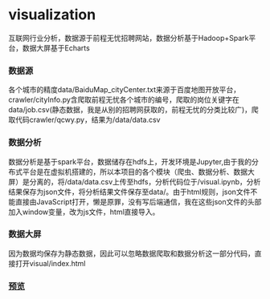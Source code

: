 # visualization
互联网行业分析，数据源于前程无忧招聘网站，数据分析基于Hadoop+Spark平台，数据大屏基于Echarts

### 数据源
各个城市的精度data/BaiduMap_cityCenter.txt来源于百度地图开放平台，crawler/cityInfo.py含爬取前程无忧各个城市的编号，爬取的岗位关键字在data/job.csv(静态数据，我是从别的招聘网获取的，前程无忧的分类比较广)，爬取代码crawler/qcwy.py，结果为/data/data.csv

### 数据分析
数据分析是基于spark平台，数据储存在hdfs上，开发环境是Jupyter,由于我的分布式平台是在虚拟机搭建的，所以本项目的各个模块（爬虫、数据分析、数据大屏）是分离的，将/data/data.csv上传至hdfs，分析代码位于/visual.ipynb，分析结果保存为json文件，将分析结果文件保存至data/。由于html规则，json文件不能直接由JavaScript打开，懒是原罪，没有写后端通信，我在这些json文件的头部加入window变量，改为js文件，html直接导入。

### 数据大屏
因为数据均保存为静态数据，因此可以忽略数据爬取和数据分析这一部分代码，直接打开visual/index.html

### [预览](https://zyoungbright.github.io/visualization/visual/index.html)
